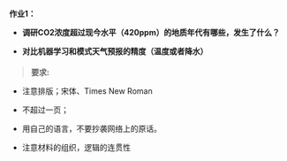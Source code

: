
<h4>作业1：

- 调研CO2浓度超过现今水平（420ppm）的地质年代有哪些，发生了什么？

- 对比机器学习和模式天气预报的精度（温度或者降水）

</h4>


> **要求:**

- 注意排版；宋体、Times New Roman


- 不超过一页；

- 用自己的语言，不要抄袭网络上的原话。

- 注意材料的组织，逻辑的连贯性
